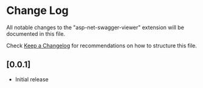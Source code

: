 # Change Log

All notable changes to the "asp-net-swagger-viewer" extension will be documented in this file.

Check [Keep a Changelog](http://keepachangelog.com/) for recommendations on how to structure this file.

## [0.0.1]

- Initial release
